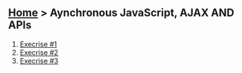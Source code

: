 ## [Home](../../README.md) > Aynchronous JavaScript, AJAX AND APIs

1. [Execrise #1](execrise-1/execrise-1.md)
2. [Execrise #2](execrise-2/execrise-2.md)
3. [Execrise #3](execrise-3/execrise-3.md)
